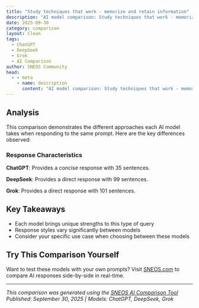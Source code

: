 ```yaml
---
title: "Study techniques that work - memorize and retain information"
description: "AI model comparison: Study techniques that work - memorize and retain information..."
date: 2025-09-30
category: comparison
layout: Clean
tags:
  - ChatGPT
  - DeepSeek
  - Grok
  - AI Comparison
author: SNEOS Community
head:
  - - meta
    - name: description
      content: "AI model comparison: Study techniques that work - memorize and retain information..."
---
```


<ChatComparison
  title="Study techniques that work - memorize and retain information"
  prompt="Study techniques that work - memorize and retain information"
  :responses='{
    "ChatGPT": "Certainly! Here are some effective study techniques that help with memorizing and retaining information:\n\n### 1. **Spaced Repetition**\n- Review information at increasing intervals over time.\n- Use flashcards or apps like Anki or Quizlet.\n- Helps transfer knowledge from short-term to long-term memory.\n\n### 2. **Active Recall**\n- Test yourself without looking at notes.\n- Practice retrieving information from memory.\n- More effective than passive review.\n\n### 3. **Elaboration**\n- Explain concepts in your own words.\n- Connect new information to what you already know.\n- Teach the material to someone else or pretend to teach it.\n\n### 4. **Chunking**\n- Break down information into smaller, manageable chunks.\n- Group related items together to remember them as a cohesive unit.\n\n### 5. **Visualization**\n- Create mental images or diagrams.\n- Use mind maps, charts, or drawings to organize information.\n\n### 6. **Mnemonics**\n- Use acronyms, rhymes, or memory palaces.\n- Make information easier to remember with creative associations.\n\n### 7. **Interleaving**\n- Mix different topics or types of problems during study sessions.\n- Helps improve understanding and ability to apply knowledge flexibly.\n\n### 8. **Practice Testing**\n- Take practice exams or quizzes.\n- Helps identify weak areas and reinforces learning.\n\n### 9. **Rest and Sleep**\n- Ensure adequate sleep, especially after studying.\n- Sleep consolidates memory and aids retention.\n\n### 10. **Consistent Study Habits**\n- Study regularly rather than cramming.\n- Short, frequent study sessions are better than long, infrequent ones.\n\n---\n\nWould you like tips tailored to a specific subject or type of material?",
    "DeepSeek": "Of course. Here is a comprehensive guide to study techniques that are proven to help you memorize and retain information effectively.\n\nThe key insight is that **passive reviewing** (like re-reading and highlighting) is weak for long-term memory. **Active recall** and **spaced repetition** are the pillars of effective learning.\n\n---\n\n### The Gold Standard: Active Recall \u0026 Spaced Repetition\n\nThese two techniques are the most powerful and are most effective when used together.\n\n#### 1. Active Recall\nThis is the act of actively retrieving information from your brain *without* looking at your notes or the source material. It forces your brain to strengthen the neural pathways to that information.\n\n**How to practice it:**\n*   **Practice Tests:** Do past papers or use end-of-chapter questions. This is the purest form of active recall.\n*   **Flashcards:** The classic tool. Use physical cards or apps like **Anki** or **Quizlet**. The act of writing the question on one side and the answer on the other is the first step of recall.\n*   **The Blank Page Method:** After studying a topic, take a blank sheet of paper and write down everything you can remember\u2014formulas, concepts, dates, diagrams. Then, check your notes to fill in the gaps.\n*   **Self-Questioning:** As you read, constantly ask yourself questions: \u0022How would I explain this to a 10-year-old?\u0022 \u0022What is the main idea here?\u0022 \u0022How does this concept connect to what I learned yesterday?\u0022\n*   **Teach It:** Explain the concept out loud, as if you\u0027re teaching it to someone else (or actually teach a friend, a pet, or a stuffed animal). This forces you to organize the information logically and identify gaps in your understanding.\n\n#### 2. Spaced Repetition\nThis is the strategy of reviewing information at increasing intervals over time. It fights the \u0022Ebbinghaus Forgetting Curve,\u0022 which shows we forget most new information within days if we don\u0027t review it.\n\n**How to practice it:**\n*   **The Leitner System:** A physical flashcard system using several boxes. Cards you get right move to the next box (reviewed less frequently), while cards you get wrong move back to the first box (reviewed more often).\n*   **Anki App:** This digital flashcard app automates spaced repetition. It uses an algorithm to show you cards right before you\u0027re about to forget them. This is incredibly efficient.\n*   **Create a Schedule:** Plan your reviews. For example:\n    *   **First Review:** 1 day after learning.\n    *   **Second Review:** 3 days after that.\n    *   **Third Review:** 1 week after that.\n    *   **Fourth Review:** 2 weeks after that.\n\n---\n\n### Foundational Techniques to Build On\n\nThese methods create a strong base of understanding, making Active Recall and Spaced Repetition even more effective.\n\n#### 3. Elaboration \u0026 Connection\nConnect new information to things you already know. The more \u0022hooks\u0022 you create, the easier it is to retrieve the memory.\n\n**How to practice it:**\n*   Ask \u0022Why?\u0022 and \u0022How?\u0022 constantly. Don\u0027t just memorize that \u0022mitochondria are the powerhouse of the cell.\u0022 Ask *why* they are structured that way and *how* that process works.\n*   Relate concepts to your own life, movies, or personal experiences.\n*   Compare and contrast new ideas with old ones.\n\n#### 4. Interleaving\nInstead of studying one topic for a long time (blocking), you mix up different subjects or topics within a single study session.\n\n*   **Blocking (Cramming):** AAA-BBB-CCC\n*   **Interleaving:** A-B-C-A-B-C\n\nThis feels harder and more frustrating in the short term, but it forces your brain to constantly identify *which* strategy to use, leading to much better long-term retention and problem-solving skills.\n\n#### 5. Concrete Examples\nAbstract concepts are hard to remember. Our brains are built to understand concrete, specific information.\n\n*   Always look for real-world examples of a theory.\n*   If your textbook is abstract, search online for \u0022real-world examples of [concept].\u0022\n*   Create your own vivid, memorable (even silly) examples.\n\n#### 6. Dual Coding\nCombine verbal information (words, text) with visual information (images, diagrams, charts).\n\n**How to practice it:**\n*   **Draw diagrams and mind maps.** Turn a paragraph of text into a simple sketch or flowchart.\n*   **Label diagrams from memory.**\n*   Use different colors to represent different categories or ideas.\n\n---\n\n### Putting It All Together: A Sample Study Session (60-90 minutes)\n\nLet\u0027s say you\u0027re studying the human circulatory system.\n\n1.  **First Pass (20 mins):** Read the chapter, but actively. Use a pen to jot down key terms and questions in the margin. **Do not highlight passively.**\n2.  **Create (20 mins):** Create your study tools. Draw a diagram of the heart from memory, then correct it. Make 10-15 flashcards on key terms (e.g., \u0022What is the function of the aorta?\u0022). This is **Dual Coding** and **Active Recall**.\n3.  **Recall \u0026 Elaborate (20 mins):** Put all your notes and the book away. Take a blank page and write down everything you know: the path of blood, the parts of the heart, etc. Then, explain the process out loud to your wall. Ask yourself *why* the valves are important. This is **Active Recall** and **Elaboration**.\n4.  **Switch \u0026 Interleave (Remaining Time):** Don\u0027t just keep studying the heart. Switch to a different topic, like practicing math problems or reviewing Spanish vocabulary. This is **Interleaving**.\n5.  **Schedule Your Review:** Plan to review these flashcards again tomorrow (**Spaced Repetition**), and then in three days, using your Anki app or Leitner box.\n\n---\n\n### Bonus Tips for Optimal Performance\n\nYour brain is a physical organ. How you treat your body directly impacts your ability to learn.\n\n*   **Sleep:** This is **non-negotiable**. Sleep is when your brain consolidates memories, moving them from short-term to long-term storage. All-nighters are counterproductive.\n*   **Focus:** Use the **Pomodoro Technique**: 25 minutes of focused, phone-off study, followed by a 5-minute break. After four sessions, take a longer 15-30 minute break.\n*   **Environment:** Have a dedicated, distraction-free study space. Context matters for memory.\n*   **Test Yourself:** The ultimate form of active recall. Practice under exam conditions.\n\n**Start by integrating just one or two of these techniques.** You might begin by replacing re-reading with the \u0022Blank Page Method\u0022 or by downloading Anki. These methods feel more difficult than passive reviewing, but that \u0022desirable difficulty\u0022 is exactly what makes them so effective.\n\n**Happy studying!**",
    "Grok": "Effective study techniques can significantly improve your ability to memorize and retain information. Here are some proven strategies to help you learn more efficiently:\n\n---\n\n### 1. Active Learning Over Passive Review\n   - **Why it works**: Engaging with the material actively helps encode information into long-term memory.\n   - **How to do it**:\n     - Summarize concepts in your own words after reading or watching a lecture.\n     - Teach what you\u2019ve learned to someone else\u2014this reinforces your understanding.\n     - Solve practice problems or answer questions related to the topic instead of just re-reading notes or textbooks.\n   - **Tool**: Use flashcards (physical or apps like Anki or Quizlet) to test yourself regularly.\n\n---\n\n### 2. Spaced Repetition\n   - **Why it works**: Reviewing material at gradually increasing intervals strengthens memory retention by taking advantage of the \u0022forgetting curve.\u0022\n   - **How to do it**:\n     - Break your study material into chunks and review them over days or weeks.\n     - Use spaced repetition software like Anki, which schedules reviews based on how well you remember each item.\n     - Example: Study a topic on Day 1, review it on Day 2, then again on Day 4, Day 7, and so on.\n   - **Tip**: Don\u2019t cram! Spacing out study sessions is far more effective for long-term retention.\n\n---\n\n### 3. Use the Feynman Technique\n   - **Why it works**: Explaining complex ideas in simple terms helps identify gaps in your understanding and solidifies knowledge.\n   - **How to do it**:\n     1. Choose a concept you\u2019re studying.\n     2. Pretend to teach it to a child, using simple language and examples.\n     3. If you struggle to explain, revisit the material to fill in the gaps.\n     4. Repeat until you can explain it clearly and confidently.\n   - **Bonus**: Write down your explanation to further reinforce learning.\n\n---\n\n### 4. Practice Retrieval (Self-Testing)\n   - **Why it works**: Recalling information without looking at notes strengthens neural pathways, making it easier to remember later.\n   - **How to do it**:\n     - After studying a topic, close your book or notes and try to recall key points.\n     - Take practice quizzes or mock exams to simulate real test conditions.\n     - Use apps like Quizlet to create self-tests or download pre-made sets.\n   - **Tip**: Don\u2019t worry if you get things wrong initially\u2014struggling to recall actually improves long-term retention (this is called the \u201Ctesting effect\u201D).\n\n---\n\n### 5. Chunking and Organization\n   - **Why it works**: Breaking down large amounts of information into smaller, meaningful groups makes it easier to process and remember.\n   - **How to do it**:\n     - Group related concepts together (e.g., historical events by time period or theme).\n     - Use outlines, mind maps, or diagrams to visually organize information.\n     - For lists or numbers, create acronyms or stories to connect the items.\n   - **Example**: To memorize a list like \u201CApple, Banana, Cherry,\u201D imagine a story where an apple rolls into a banana, which then falls on a cherry.\n\n---\n\n### 6. Leverage Mnemonics and Visualization\n   - **Why it works**: Associating information with vivid images, rhymes, or patterns makes it more memorable.\n   - **How to do it**:\n     - Create acronyms (e.g., \u201CPEMDAS\u201D for the order of operations in math: Parentheses, Exponents, Multiplication, Division, Addition, Subtraction).\n     - Use the Memory Palace technique: Associate pieces of information with specific locations in a familiar place (e.g., your house).\n     - Turn abstract concepts into mental images (e.g., to remember \u201Cphotosynthesis,\u201D visualize a plant soaking up sunlight).\n   - **Tip**: The weirder or funnier the image or story, the more likely you\u2019ll remember it.\n\n---\n\n### 7. Study in Context (Contextual Learning)\n   - **Why it works**: Memory is often tied to the environment or situation in which it was learned, so mimicking test conditions can improve recall.\n   - **How to do it**:\n     - Study in a setting similar to where you\u2019ll be tested (e.g., quiet room if the exam is in a silent hall).\n     - If learning a language, practice words in real-life scenarios (e.g., label objects in your house with their foreign names).\n     - Associate facts with emotions or personal experiences to create stronger memories.\n   - **Bonus**: Chew the same gum or listen to the same instrumental music while studying and during the test to trigger recall (state-dependent memory).\n\n---\n\n### 8. Prioritize Sleep and Breaks\n   - **Why it works**: Sleep consolidates memories, and breaks prevent burnout while improving focus.\n   - **How to do it**:\n     - Follow the Pomodoro Technique: Study for 25 minutes, then take a 5-minute break. After 4 cycles, take a longer 15-30 minute break.\n     - Aim for 7-9 hours of sleep per night, especially before a test or after intense study sessions.\n     - Avoid all-nighters\u2014they impair memory and decision-making.\n   - **Tip**: Review key material right before bed; your brain processes it while you sleep.\n\n---\n\n### 9. Connect New Information to Prior Knowledge\n   - **Why it works**: Tying new concepts to things you already know creates a web of associations, making recall easier.\n   - **How to do it**:\n     - Before learning something new, ask, \u201CHow does this relate to what I already know?\u201D\n     - Build on existing knowledge by creating analogies or comparisons.\n   - **Example**: If learning about the human heart, relate it to a pump system you\u2019re familiar with.\n\n---\n\n### 10. Maintain a Healthy Lifestyle\n   - **Why it works**: Physical and mental health directly impact cognitive performance and memory.\n   - **How to do it**:\n     - Exercise regularly\u2014physical activity boosts brain function and reduces stress.\n     - Eat brain-boosting foods like nuts, berries, fatty fish, and dark chocolate.\n     - Stay hydrated; dehydration impairs focus and memory.\n     - Manage stress through mindfulness or meditation to avoid \u201Cbrain fog.\u201D\n   - **Tip**: Even a 20-minute walk before studying can enhance focus.\n\n---\n\n### 11. Mix Up Your Study Topics (Interleaving)\n   - **Why it works**: Switching between different subjects or topics during a study session improves understanding and retention compared to focusing on one topic for hours (block studying).\n   - **How to do it**:\n     - Study math for 30 minutes, then switch to history for 30 minutes, and alternate.\n     - Within a subject, mix subtopics (e.g., in math, do algebra, then geometry, then calculus problems).\n   - **Tip**: This approach may feel harder at first but leads to better long-term learning.\n\n---\n\n### 12. Review and Reflect\n   - **Why it works**: Regularly revisiting material and assessing your progress reinforces memory and helps identify weak areas.\n   - **How to do it**:\n     - At the end of each study session, write a quick summary of what you learned.\n     - Weekly, revisit older material to ensure it\u2019s still fresh.\n     - Keep a \u201Cmistake journal\u201D to track errors from practice tests and learn from them.\n   - **Tip**: Use a planner to schedule regular reviews and track your progress.\n\n---\n\n### Bonus Tips for Retention:\n   - **Stay Curious**: Approach learning with genuine interest\u2014emotional engagement helps memory.\n   - **Limit Distractions**: Study in a quiet, organized space; silence notifications on your phone.\n   - **Use Multiple Senses**: Combine reading, writing, speaking, and listening to reinforce learning (e.g., read aloud or watch videos on the topic).\n\nBy combining these techniques and tailoring them to your learning style (visual, auditory, kinesthetic, etc.), you can maximize both memorization and retention. Experiment with different methods to find what works best for you, and stay consistent!"
  }'
  published-date="22:46"
/>

## Analysis

This comparison demonstrates the different approaches each AI model takes when responding to the same prompt. Here are the key differences observed:

### Response Characteristics

**ChatGPT**: Provides a concise response with 35 sentences. 

**DeepSeek**: Provides a direct response with 99 sentences. 

**Grok**: Provides a direct response with 101 sentences. 

## Key Takeaways

- Each model brings unique strengths to this type of query
- Response styles vary significantly between models
- Consider your specific use case when choosing between these models

## Try This Comparison Yourself

Want to test these models with your own prompts? Visit [SNEOS.com](https://sneos.com) to compare AI responses side-by-side in real-time.

---

*This comparison was generated using the [SNEOS AI Comparison Tool](https://sneos.com)*
*Published: September 30, 2025 | Models: ChatGPT, DeepSeek, Grok*
